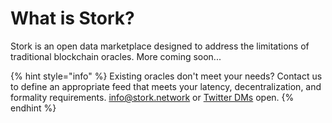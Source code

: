 # What is Stork?

Stork is an open data marketplace designed to address the limitations of traditional blockchain oracles. More coming soon...&#x20;

{% hint style="info" %}
Existing oracles don't meet your needs? Contact us to define an appropriate feed that meets your latency, decentralization, and formality requirements.  [info@stork.network](mailto:info@stork.network) or [Twitter DMs](https://twitter.com/StorkOracle) open.
{% endhint %}

